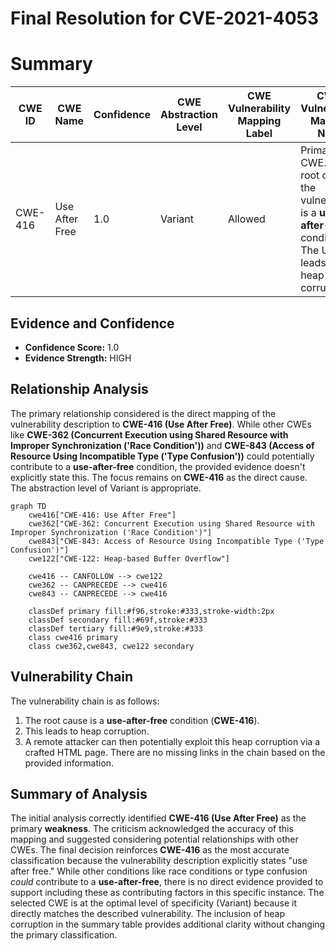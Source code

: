 # Final Resolution for CVE-2021-4053

# Summary
| CWE ID | CWE Name | Confidence | CWE Abstraction Level | CWE Vulnerability Mapping Label | CWE-Vulnerability Mapping Notes |
|---|---|---|---|---|---|
| CWE-416 | Use After Free | 1.0 | Variant | Allowed | Primary CWE. The root cause of the vulnerability is a **use-after-free** condition. The UAF leads to heap corruption. |

## Evidence and Confidence

*   **Confidence Score:** 1.0
*   **Evidence Strength:** HIGH

## Relationship Analysis
The primary relationship considered is the direct mapping of the vulnerability description to **CWE-416 (Use After Free)**. While other CWEs like **CWE-362 (Concurrent Execution using Shared Resource with Improper Synchronization ('Race Condition'))** and **CWE-843 (Access of Resource Using Incompatible Type ('Type Confusion'))** could potentially contribute to a **use-after-free** condition, the provided evidence doesn't explicitly state this. The focus remains on **CWE-416** as the direct cause. The abstraction level of Variant is appropriate.

```mermaid
graph TD
    cwe416["CWE-416: Use After Free"]
    cwe362["CWE-362: Concurrent Execution using Shared Resource with Improper Synchronization ('Race Condition')"]
    cwe843["CWE-843: Access of Resource Using Incompatible Type ('Type Confusion')"]
    cwe122["CWE-122: Heap-based Buffer Overflow"]

    cwe416 -- CANFOLLOW --> cwe122
    cwe362 -- CANPRECEDE --> cwe416
    cwe843 -- CANPRECEDE --> cwe416
    
    classDef primary fill:#f96,stroke:#333,stroke-width:2px
    classDef secondary fill:#69f,stroke:#333
    classDef tertiary fill:#9e9,stroke:#333
    class cwe416 primary
    class cwe362,cwe843, cwe122 secondary
```

## Vulnerability Chain
The vulnerability chain is as follows:
1.  The root cause is a **use-after-free** condition (**CWE-416**).
2.  This leads to heap corruption.
3.  A remote attacker can then potentially exploit this heap corruption via a crafted HTML page.
There are no missing links in the chain based on the provided information.

## Summary of Analysis
The initial analysis correctly identified **CWE-416 (Use After Free)** as the primary **weakness**. The criticism acknowledged the accuracy of this mapping and suggested considering potential relationships with other CWEs. The final decision reinforces **CWE-416** as the most accurate classification because the vulnerability description explicitly states "use after free." While other conditions like race conditions or type confusion *could* contribute to a **use-after-free**, there is no direct evidence provided to support including these as contributing factors in this specific instance. The selected CWE is at the optimal level of specificity (Variant) because it directly matches the described vulnerability. The inclusion of heap corruption in the summary table provides additional clarity without changing the primary classification.